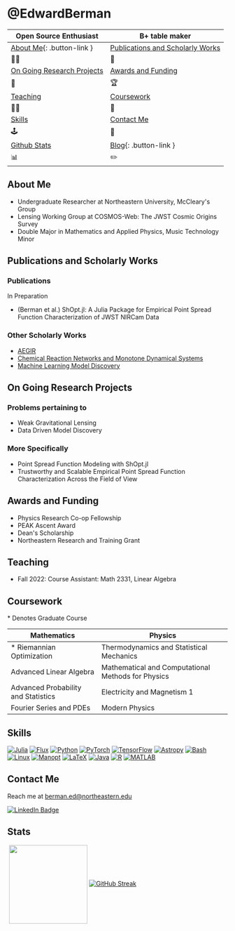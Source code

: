 # @EdwardBerman

|   Open Source Enthusiast             | B+ table maker  |
|------------------------------------|------------------------------------|
| [About Me](./aboutme.md){: .button-link }      | [Publications and Scholarly Works](#publications-and-scholarly-works)  |
|👨‍💻                            | 📘                                 |
| [On Going Research Projects](#on-going-research-projects)  | [Awards and Funding](#awards-and-funding)  |
|🔭                                                          | 🏆                                       |
| [Teaching](#teaching)               | [Coursework](#coursework)            |
|👨‍🏫                           | 🏫                                 |
| [Skills](#skills)                  | [Contact Me](#contact-me)            |
|🕹                                 | 💌                                 |
| [Github Stats](#stats)              | [Blog](./blog.md){: .button-link }
|📊                                 | ✏️


## About Me
+ Undergraduate Researcher at Northeastern University, McCleary's Group
+ Lensing Working Group at COSMOS-Web: The JWST Cosmic Origins Survey
+ Double Major in Mathematics and Applied Physics, Music Technology Minor

## Publications and Scholarly Works 

### Publications
In Preparation
+ (Berman et al.) ShOpt.jl: A Julia Package for Empirical Point Spread Function Characterization of JWST NIRCam Data


### Other Scholarly Works
+ [AEGIR](rascal-AEGIR.pdf)
+ [Chemical Reaction Networks and Monotone Dynamical Systems](REU.pdf)
+ [Machine Learning Model Discovery](mlpde.pdf)

## On Going Research Projects
### Problems pertaining to 
+ Weak Gravitational Lensing
+ Data Driven Model Discovery

### More Specifically
+  Point Spread Function Modeling with ShOpt.jl
+  Trustworthy and Scalable Empirical Point Spread Function Characterization Across the Field of View  

## Awards and Funding
+ Physics Research Co-op Fellowship 
+ PEAK Ascent Award 
+ Dean's Scholarship 
+ Northeastern Research and Training Grant 

## Teaching
+ Fall 2022: Course Assistant: Math 2331, Linear Algebra

## Coursework

\* Denotes Graduate Course

| Mathematics                           | Physics                                            |
|---------------------------------------|----------------------------------------------------|
| \* Riemannian Optimization            | Thermodynamics and Statistical Mechanics           |
| Advanced Linear Algebra               | Mathematical and Computational Methods for Physics |
| Advanced Probability and Statistics   | Electricity and Magnetism 1                        |
| Fourier Series and PDEs               | Modern Physics                                     |

## Skills
[![Julia](https://img.shields.io/badge/julia-black?style=for-the-badge&logo=julia)](https://github.com/EdwardBerman)
[![Flux](https://img.shields.io/badge/Flux.jl-black?style=for-the-badge&logo=julia)](https://github.com/FluxML/Flux.jl)
[![Python](https://img.shields.io/badge/python-black?style=for-the-badge&logo=python)](https://github.com/EdwardBerman)
[![PyTorch](https://img.shields.io/badge/PyTorch-black?style=for-the-badge&logo=pytorch)](https://github.com/pytorch/pytorch)
[![TensorFlow](https://img.shields.io/badge/TensorFlow-black?style=for-the-badge&logo=tensorflow)](https://github.com/tensorflow/tensorflow)
[![Astropy](https://img.shields.io/badge/Astropy-black?style=for-the-badge&logo=python)](https://github.com/astropy/astropy)
[![Bash](https://img.shields.io/badge/bash-black?style=for-the-badge&logo=gnu-bash&logoColor=white)](https://github.com/EdwardBerman)
[![Linux](https://img.shields.io/badge/Linux-black?style=for-the-badge&logo=linux)](https://github.com/torvalds/linux)
[![Manopt](https://img.shields.io/badge/Manopt-black?style=for-the-badge&logo=python)](https://github.com/NicolasBoumal/manopt)
[![LaTeX](https://img.shields.io/badge/LaTeX-black?style=for-the-badge&logo=latex)](https://www.latex-project.org/)
[![Java](https://img.shields.io/badge/java-black?style=for-the-badge&logo=openjdk)](https://github.com/EdwardBerman)
[![R](https://img.shields.io/badge/R-black?style=for-the-badge&logo=r)](https://github.com/EdwardBerman)
[![MATLAB](https://img.shields.io/badge/MATLAB-black?style=for-the-badge&logo=mathworks)](https://www.mathworks.com/products/matlab.html)


## Contact Me
Reach me at berman.ed@northeastern.edu

<a href="https://www.linkedin.com/in/edward-berman-324a86226/"> <img src="https://img.shields.io/badge/LinkedIn-blue?style=for-the-badge&logo=linkedin&logoColor=white" alt="LinkedIn Badge"/> </a>

## Stats


<a>&nbsp;<img align="center" src="https://github-readme-stats.vercel.app/api/top-langs/?username=EdwardBerman&layout=compact&theme=radical&langs_count=6" style="height:179px;"/></a>
[![GitHub Streak](https://github-readme-streak-stats.herokuapp.com/?user=EdwardBerman&theme=highcontrast)](https://git.io/streak-stats)

